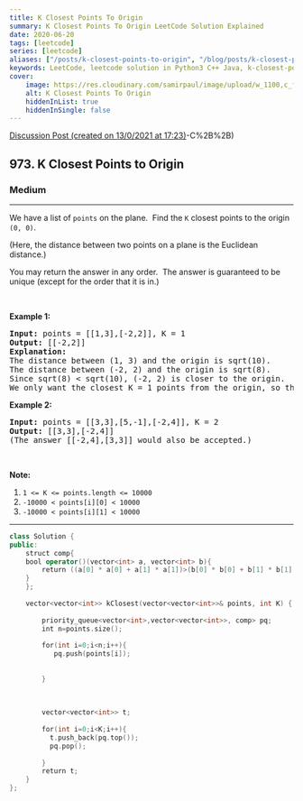 ```yaml
---
title: K Closest Points To Origin
summary: K Closest Points To Origin LeetCode Solution Explained
date: 2020-06-20
tags: [leetcode]
series: [leetcode]
aliases: ["/posts/k-closest-points-to-origin", "/blog/posts/k-closest-points-to-origin", "/k-closest-points-to-origin"]
keywords: LeetCode, leetcode solution in Python3 C++ Java, k-closest-points-to-origin solution
cover:
    image: https://res.cloudinary.com/samirpaul/image/upload/w_1100,c_fit,co_rgb:FFFFFF,l_text:Arial_70_bold:K Closest Points To Origin/problem-solving.webp
    alt: K Closest Points To Origin
    hiddenInList: true
    hiddenInSingle: false
---
```



[Discussion Post (created on 13/0/2021 at 17:23)](https://leetcode.com/problems/k-closest-points-to-origin/discuss/1014741/Heap-Solution-%3A)-C%2B%2B)  
<h2>973. K Closest Points to Origin</h2><h3>Medium</h3><hr><div><p>We have a list of <code>points</code>&nbsp;on the plane.&nbsp; Find the <code>K</code> closest points to the origin <code>(0, 0)</code>.</p>

<p>(Here, the distance between two points on a plane is the Euclidean distance.)</p>

<p>You may return the answer in any order.&nbsp; The&nbsp;answer is guaranteed to be unique (except for the order that it is in.)</p>

<p>&nbsp;</p>

<div>
<p><strong>Example 1:</strong></p>

<pre><strong>Input: </strong>points = <span id="example-input-1-1">[[1,3],[-2,2]]</span>, K = <span id="example-input-1-2">1</span>
<strong>Output: </strong><span id="example-output-1">[[-2,2]]</span>
<strong>Explanation: </strong>
The distance between (1, 3) and the origin is sqrt(10).
The distance between (-2, 2) and the origin is sqrt(8).
Since sqrt(8) &lt; sqrt(10), (-2, 2) is closer to the origin.
We only want the closest K = 1 points from the origin, so the answer is just [[-2,2]].
</pre>

<div>
<p><strong>Example 2:</strong></p>

<pre><strong>Input: </strong>points = <span id="example-input-2-1">[[3,3],[5,-1],[-2,4]]</span>, K = <span id="example-input-2-2">2</span>
<strong>Output: </strong><span id="example-output-2">[[3,3],[-2,4]]</span>
(The answer [[-2,4],[3,3]] would also be accepted.)
</pre>

<p>&nbsp;</p>

<p><strong>Note:</strong></p>

<ol>
	<li><code>1 &lt;= K &lt;= points.length &lt;= 10000</code></li>
	<li><code>-10000 &lt; points[i][0] &lt; 10000</code></li>
	<li><code>-10000 &lt; points[i][1] &lt; 10000</code></li>
</ol>
</div>
</div></div>

---




```cpp
class Solution {
public:
    struct comp{
    bool operator()(vector<int> a, vector<int> b){
        return ((a[0] * a[0] + a[1] * a[1])>(b[0] * b[0] + b[1] * b[1])) ;
    }
    };
    
    vector<vector<int>> kClosest(vector<vector<int>>& points, int K) {
        
        priority_queue<vector<int>,vector<vector<int>>, comp> pq;
        int n=points.size();
        
        for(int i=0;i<n;i++){
           pq.push(points[i]);
           
           
        }
         
        
        
        vector<vector<int>> t;
        
        for(int i=0;i<K;i++){
          t.push_back(pq.top());
          pq.pop();
            
        }
        return t;
    }
};

```
